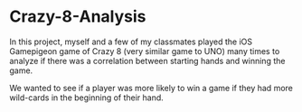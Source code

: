 # Crazy-8-Analysis

In this project, myself and a few of my classmates played the iOS Gamepigeon game of Crazy 8 (very similar game to UNO) many times to analyze if there was a correlation between starting hands and winning the game.

We wanted to see if a player was more likely to win a game if they had more wild-cards in the beginning of their hand. 
